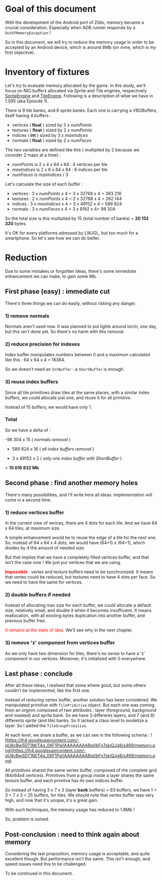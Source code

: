 

# Goal of this document #

With the development of the Android port of Zildo, memory became a crucial consideration. Especially when ADB runner responds by a `OutOfMemoryException` !

So in this document, we will try to reduce the memory usage in order to be accepted by an Android device, which is around 8Mb (on mine, which is my first objective).

# Inventory of fixtures #

Let's try to evaluate memory allocated by the game. In this study, we'll focus on NIO buffers allocated via Sprite and Tile engines, respectively [SpriteEngine](http://code.google.com/p/zildo/source/browse/trunk/zildo/src/zildo/fwk/gfx/engine/SpriteEngine.java) and [TileEngine](http://code.google.com/p/zildo/source/browse/trunk/zildo/src/zildo/fwk/gfx/engine/TileEngine.java). Following is a description of what we have in 1.095 (aka Episode 1).

There is 9 tile banks, and 6 sprite banks. Each one is carrying a VBOBuffers, itself having 4 buffers :
  * vertices ( **float** ) sized by 3 x _numPoints_
  * textures ( **float** ) sized by 2 x _numPoints_
  * indices ( **int** ) sized by 3 x _maxIndices_
  * normals ( **float** ) sized by 2 x _numFaces_

The two variables are defined like this ( multiplied by 2 because we consider 2 maps at a time) :
  * _numPoints_ is 2 x 4 x 64 x 64 : 4 vertices per tile
  * _maxIndices_ is 2 x 6 x 64 x 64 : 6 indices per tile
  * _numFaces_ is _maxIndices_ / 3

Let's calculate the size of each buffer :
  * vertices : 3 x _numPoints_ x 4 = 3 x 32768 x 4 = 393 216
  * textures : 2 x _numPoints_ x 4 = 2 x 32768 x 4 = 262 144
  * indices : 3 x _maxIndices_ x 4 = 3 x 49152 x 4 = 589 824
  * normals : 3 x _numFaces_ x 4 = 3 x 8192 x 4= 98 304

So the total size is this multiplied by 15 (total number of banks) = **20 152 320** bytes.

It's OK for every platforms adressed by LWJGL, but too much for a smartphone. So let's see how we can do better.

# Reduction #

Due to some mistakes or forgotten ideas, there's some immediate enhancement we can make, to gain some Mb.

## First phase (easy) : immediate cut ##

There's three things we can do easily, without risking any danger.

### 1) remove normals ###

Normals aren't used now. It was planned to put lights around torch, one day, but this isn't done yet. So there's no harm with this removal.

### 2) reduce precision for indexes ###

Index buffer manipulates numbers between 0 and a maximum calculated like this : 64 x 64 x 4 = 16384.

So we doesn't need an `IntBuffer` : a `ShortBuffer` is enough.

### 3) reuse index buffers ###

Since all tile primitives draw tiles at the same places, with a similar index buffers, we could allocate just one, and reuse it for all primitive.

Instead of 15 buffers, we would have only 1.

### Total ###

So we have a delta of :

-98 304 x 15 ( _normals removal_ )

- 589 824 x 16 ( _all index buffers removal_ )

+ 3 x 49152 x 2 ( _only one index buffer with ShortBuffer_ )

= **10 616 832 Mb**

## Second phase : find another memory holes ##

There's many possibilities, and I'll write here all ideas. Implementation will come in a second time.

### 1) reduce vertices buffer ###

In the current view of verices, there are 4 dots for each tile. And we have 64 x 64 tiles, at maximum size.

A simple enhancement would be to reuse the edge of a tile for the next one. So, instead of 64 x 64 x 4 dots, we would have (64+1) x (64+1), which divides by 4 the amount of needed size.

But that implies that we have a completely filled vertices buffer, and that isn't the case now ! We just put vertices that we are using.

<font color='red'> <b>Impossible</b> : </font>vertex and texture buffers need to be synchronized. It means that vertex could be reduced, but textures need to have 4 dots per face. So we need to have the same for vertices.

### 2) double buffers if needed ###

Instead of allocating max size for each buffer, we could allocate a default size, relatively small, and double it when it becomes insufficient. It means reallocation, with all existing bytes duplication into another buffer, and previous buffer free.

<font color='red'>It remains at the state of idea.</font> We'll see why in the next chapter.

### 3) remove 'z' component from vertices buffer ###

As we only have two dimension for tiles, there's no sense to have a 'z' component in our vertices. Moreover, it's initialized with 0 everywhere.

## Last phase : conclude ##

After all these ideas, I realised that some where good, but some others couldn't be implemented, like the first one.

Instead of reducing vertex buffer, another solution has been considered.
We manipulated primitive with `TilePrimitive` object. But each one was coming from an orginin composed of two attributes : layer (foreground, background and masked) and sprite bank. So we have 3 differents layers, and 7 (and 8) differents sprite (and tile) banks. So it lacked a class level to modelize a layer. So I added the `TileGroupPrimitive`.

At each level, we share a buffer, as we can see in the following schema :
![https://lh4.googleusercontent.com/-qU8cBw5DT1M/T4g_0XF1PsI/AAAAAAAABqI/bFn7skiQJg8/s469/memory.png](https://lh4.googleusercontent.com/-qU8cBw5DT1M/T4g_0XF1PsI/AAAAAAAABqI/bFn7skiQJg8/s469/memory.png)

All primitives shared the same vertex buffer, composed of the complete grid (64x64x4 vertices). Primitives from a group inside a layer shares the same texture buffer, and each primitve has its own indices buffer.

So instead of having 3 x 7 x 3 (layer **bank** buffers) = 63 buffers, we have 1 + 3 +  7 x 3 = 25 buffers, for tiles. We should note that vertex buffer was very high, and now that it's unique, it's a great gain.

With such techniques, the memory usage has reduced to 1.8Mb !

So, problem is solved.

## Post-conclusion : need to think again about memory ##

Considering the last proposition, memory usage is acceptable, and quite excellent though. But performance isn't the same. This isn't enough, and speed issues need this to be challenged.

To be continued in this document.
